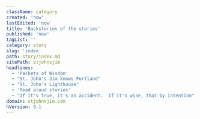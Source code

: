 ```yaml
---
className: category
created: 'now'
lastEdited: 'now'
title: 'Backstories of the stories'
published: 'now'
tagList: ''
category: story
slug: 'index'
path: story/index.md
sitePath: stjohnsjim
headlines:
  - 'Packets of Wisdom'
  - "St. John's Jim knows Portland"
  - "St. John's Lighthouse"
  - 'Read aloud stories'
  - "If it's true, it's an accident.  If it's wise, that by intention"
domain: stjohnsjim.com
hVersion: 0.1
---
```


&nbsp;
